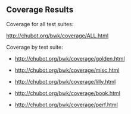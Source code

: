 Coverage Results
----------------

Coverage for all test suites:

http://chubot.org/bwk/coverage/ALL.html

Coverage by test suite:

- http://chubot.org/bwk/coverage/golden.html

- http://chubot.org/bwk/coverage/misc.html
- http://chubot.org/bwk/coverage/lilly.html
- http://chubot.org/bwk/coverage/book.html
- http://chubot.org/bwk/coverage/perf.html
